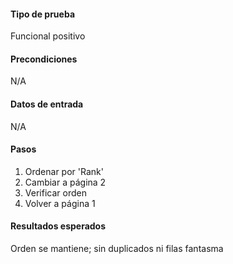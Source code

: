 #### **Tipo de prueba**
Funcional positivo

#### **Precondiciones**
N/A

#### **Datos de entrada**
N/A

#### **Pasos**
1. Ordenar por 'Rank'
2. Cambiar a página 2
3. Verificar orden
4. Volver a página 1

#### **Resultados esperados**
Orden se mantiene; sin duplicados ni filas fantasma
